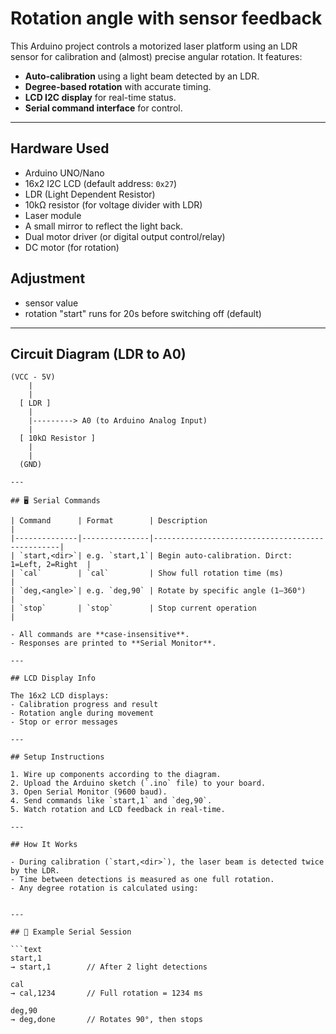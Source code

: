 # Rotation angle with sensor feedback

This Arduino project controls a motorized laser platform using an LDR sensor for calibration and (almost) precise angular rotation. It features:

- **Auto-calibration** using a light beam detected by an LDR.
- **Degree-based rotation** with accurate timing.
- **LCD I2C display** for real-time status.
- **Serial command interface** for control.

---

## Hardware Used

- Arduino UNO/Nano
- 16x2 I2C LCD (default address: `0x27`)
- LDR (Light Dependent Resistor)
- 10kΩ resistor (for voltage divider with LDR)
- Laser module
- A small mirror to reflect the light back.
- Dual motor driver (or digital output control/relay)
- DC motor (for rotation)

## Adjustment
- sensor value
- rotation "start" runs for 20s before switching off (default)

---

## Circuit Diagram (LDR to A0)
```plaintext
(VCC - 5V)
    |
    |
  [ LDR ]
    |
    |---------> A0 (to Arduino Analog Input)
    |
  [ 10kΩ Resistor ]
    |
    |
  (GND)

---

## 🖥️ Serial Commands

| Command      | Format        | Description                                     |
|--------------|---------------|-------------------------------------------------|
| `start,<dir>`| e.g. `start,1`| Begin auto-calibration. Dirct: 1=Left, 2=Right  |
| `cal`        | `cal`         | Show full rotation time (ms)                    |
| `deg,<angle>`| e.g. `deg,90` | Rotate by specific angle (1–360°)               |
| `stop`       | `stop`        | Stop current operation                          |

- All commands are **case-insensitive**.
- Responses are printed to **Serial Monitor**.

---

## LCD Display Info

The 16x2 LCD displays:
- Calibration progress and result
- Rotation angle during movement
- Stop or error messages

---

## Setup Instructions

1. Wire up components according to the diagram.
2. Upload the Arduino sketch (`.ino` file) to your board.
3. Open Serial Monitor (9600 baud).
4. Send commands like `start,1` and `deg,90`.
5. Watch rotation and LCD feedback in real-time.

---

## How It Works

- During calibration (`start,<dir>`), the laser beam is detected twice by the LDR.
- Time between detections is measured as one full rotation.
- Any degree rotation is calculated using:


---

## 🧪 Example Serial Session

```text
start,1
→ start,1        // After 2 light detections

cal
→ cal,1234       // Full rotation = 1234 ms

deg,90
→ deg,done       // Rotates 90°, then stops
